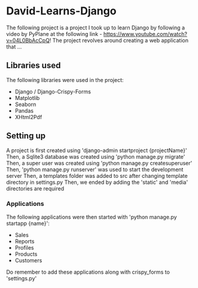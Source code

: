 # David-Learns-Django

The following project is a project I took up to learn Django by following a video by PyPlane at the following link - https://www.youtube.com/watch?v=04L0BbAcCpQ! The project revolves around creating a web application that ...

## Libraries used

The following libraries were used in the project:

- Django / Django-Crispy-Forms
- Matplotlib
- Seaborn
- Pandas
- XHtml2Pdf

## Setting up

A project is first created using 'django-admin startproject {projectName}'  
Then, a Sqlite3 database was created using 'python manage.py migrate'  
Then, a super user was created using 'python manage.py createsuperuser'
Then, 'python manage.py runserver' was used to start the development server
Then, a templates folder was added to src after changing template directory in settings.py
Then, we ended by adding the 'static' and 'media' directories are required

### Applications

The following applications were then started with 'python manage.py startapp {name}':

- Sales
- Reports
- Profiles
- Products
- Customers

Do remember to add these applications along with crispy_forms to 'settings.py'
